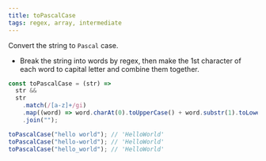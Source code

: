 ```yaml
---
title: toPascalCase
tags: regex, array, intermediate
---
```


Convert the string to `Pascal` case.

- Break the string into words by regex, then make the 1st character of each word to capital letter and combine them together.

```js
const toPascalCase = (str) =>
  str &&
  str
    .match(/[a-z]+/gi)
    .map((word) => word.charAt(0).toUpperCase() + word.substr(1).toLowerCase())
    .join("");
```

```js
toPascalCase("hello world"); // 'HelloWorld'
toPascalCase("hello-world"); // 'HelloWorld'
toPascalCase("hello_world"); // 'HelloWorld'
```
